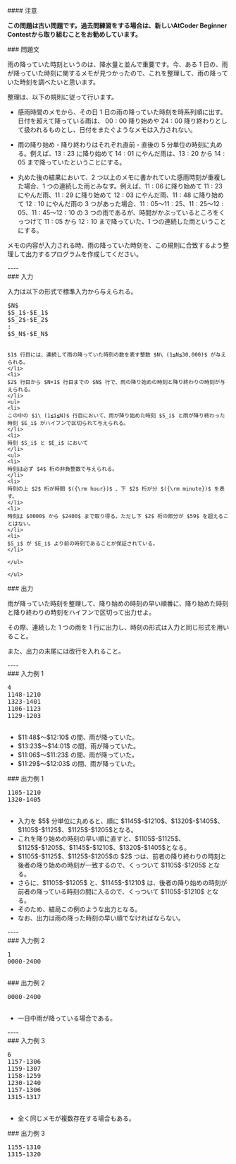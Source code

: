 <div>

<div>
#### 注意
<p>
<b>
この問題は古い問題です。過去問練習をする場合は、新しいAtCoder Beginner Contestから取り組むことをお勧めしています。
</b>

</p>
### 問題文
<section>

雨の降っていた時刻というのは、降水量と並んで重要です。今、ある $1$ 日の、雨が降っていた時刻に関するメモが見つかったので、これを整理して、雨の降っていた時刻を調べたいと思います。


整理は、以下の規則に従って行います。
<ul>
<li>

感雨時間のメモから、その日 $1$ 日の雨の降っていた時刻を時系列順に出す。日付を超えて降っている雨は、 $00:00$ 降り始めや $24:00$ 降り終わりとして扱われるものとし、日付をまたぐようなメモは入力されない。

</li>
<li>

雨の降り始め・降り終わりはそれぞれ直前・直後の $5$ 分単位の時刻に丸める。例えば、$13:23$ に降り始めて $14:01$ にやんだ雨は、$13:20$ から $14:05$ まで降っていたということにする。

</li>
<li>

丸めた後の結果において、$2$ つ以上のメモに書かれていた感雨時刻が重複した場合、$1$ つの連続した雨とみなす。例えば、$11:06$ に降り始めて $11:23$ にやんだ雨、$11:29$ に降り始めて $12:03$ にやんだ雨、$11:48$ に降り始めて $12:10$ にやんだ雨の $3$ つがあった場合、$11:05$〜$11:25$、$11:25$〜$12:05$、$11:45$〜$12:10$ の $3$ つの雨であるが、時間がかぶっているところをくっつけて $11:05$ から $12:10$ まで降っていた、$1$ つの連続した雨ということにする。

</li>

</ul>


メモの内容が入力される時、雨の降っていた時刻を、この規則に合致するよう整理して出力するプログラムを作成してください。

</section>

</div>
----
<div>
### 入力
<section>

入力は以下の形式で標準入力から与えられる。
<pre>
$N$
$S_1$-$E_1$
$S_2$-$E_2$
:
$S_N$-$E_N$

</pre>
```<li>
$1$ 行目には、連続して雨の降っていた時刻の数を表す整数 $N\ (1≦N≦30,000)$ が与えられる。
</li>
<li>
$2$ 行目から $N+1$ 行目までの $N$ 行で、雨の降り始めの時刻と降り終わりの時刻が与えられる。
</li>
<ul>
<li>
この中の $i\ (1≦i≦N)$ 行目において、雨が降り始めた時刻 $S_i$ と雨が降り終わった時刻 $E_i$ がハイフンで区切られて与えられる。
</li>
<li>
時刻 $S_i$ と $E_i$ において
</li>
<ul>
<li>
時刻は必ず $4$ 桁の非負整数で与えられる。
</li>
<li>
時刻の上 $2$ 桁が時間 $({\rm hour})$ 、下 $2$ 桁が分 $({\rm minute})$ を表す。
</li>
<li>
時刻は $0000$ から $2400$ まで取り得る。ただし下 $2$ 桁の部分が $59$ を超えることはない。
</li>
<li>
$S_i$ が $E_i$ より前の時刻であることが保証されている。
</li>

</ul>

</ul>
```

</section>

</div>
<div>
### 出力
<section>

雨が降っていた時刻を整理して、降り始めの時刻の早い順番に、降り始めた時刻と降り終わりの時刻をハイフンで区切って出力せよ。

その際、連続した $1$ つの雨を $1$ 行に出力し、時刻の形式は入力と同じ形式を用いること。

また、出力の末尾には改行を入れること。

</section>

</div>
----
<div>
### 入力例 1
<section>
<pre>
4
1148-1210
1323-1401
1106-1123
1129-1203

</pre>
<ul>
<li>
$11:48$〜$12:10$ の間、雨が降っていた。
</li>
<li>
$13:23$〜$14:01$ の間、雨が降っていた。
</li>
<li>
$11:06$〜$11:23$ の間、雨が降っていた。
</li>
<li>
$11:29$〜$12:03$ の間、雨が降っていた。
</li>

</ul>

</section>

</div>
<div>
### 出力例 1
<section>
<pre>
1105-1210
1320-1405

</pre>
<ul>
<li>
入力を $5$ 分単位に丸めると、順に $1145$-$1210$、$1320$-$1405$、$1105$-$1125$、$1125$-$1205$となる。
</li>
<li>
これを降り始めの時刻の早い順に直すと、$1105$-$1125$、$1125$-$1205$、$1145$-$1210$、$1320$-$1405$となる。
</li>
<li>
$1105$-$1125$、$1125$-$1205$の $2$ つは、前者の降り終わりの時刻と後者の降り始めの時刻が一致するので、くっついて $1105$-$1205$ となる。
</li>
<li>
さらに、$1105$-$1205$ と、$1145$-$1210$ は、後者の降り始めの時刻が前者の降っている時刻の間に入るので、くっついて $1105$-$1210$ となる。
</li>
<li>
そのため、結局この例のような出力となる。
</li>
<li>
なお、出力は雨の降った時刻の早い順でなければならない。
</li>

</ul>

</section>

</div>
----
<div>
### 入力例 2
<section>
<pre>
1
0000-2400

</pre>

</section>

</div>
<div>
### 出力例 2
<section>
<pre>
0000-2400

</pre>
<ul>
<li>
一日中雨が降っている場合である。
</li>

</ul>

</section>

</div>
----
<div>
### 入力例 3
<section>
<pre>
6
1157-1306
1159-1307
1158-1259
1230-1240
1157-1306
1315-1317

</pre>
<ul>
<li>
全く同じメモが複数存在する場合もある。
</li>

</ul>

</section>

</div>
<div>
### 出力例 3
<section>
<pre>
1155-1310
1315-1320

</pre>

</section>

</div>


</div>
